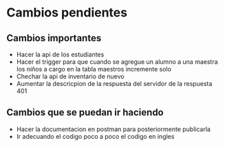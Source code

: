 # Cambios pendientes

## Cambios importantes

- Hacer la api de los estudiantes
- Hacer el trigger para que cuando se agregue un alumno a una maestra los niños a cargo en la tabla maestros incremente solo
- Chechar la api de inventario de nuevo
- Aumentar la descricpion de la respuesta del servidor de la respuesta 401

## Cambios que se puedan ir haciendo

- Hacer la documentacion en postman para posteriormente publicarla
- Ir adecuando el codigo poco a poco el codigo en ingles
